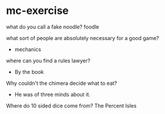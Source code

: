 # mc-exercise

what do you call a fake noodle?
foodle


what sort of people are absolutely necessary for a good game?
- mechanics

where can you find a rules lawyer?
- By the book

Why couldn't the chimera decide what to eat?
- He was of three minds about it.

Where do 10 sided dice come from?
The Percent Isles
